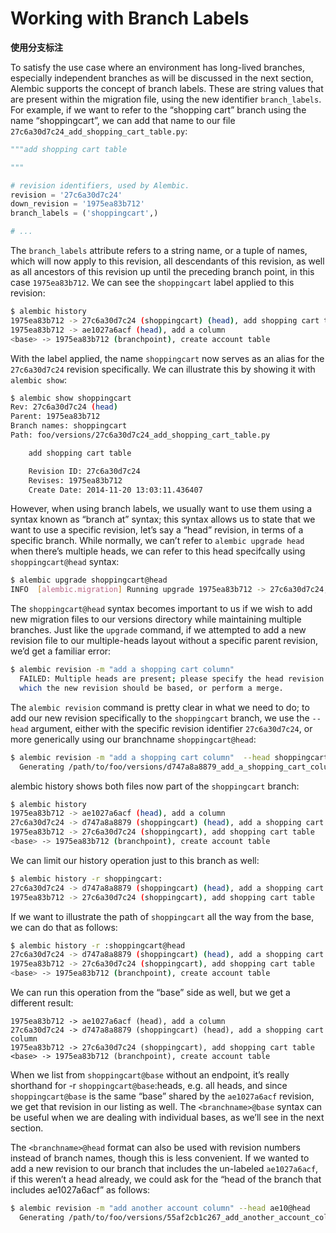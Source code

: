 # Working with Branch Labels

**使用分支标注**

To satisfy the use case where an environment has long-lived branches, especially independent branches as will be discussed in the next section, Alembic supports the concept of branch labels. These are string values that are present within the migration file, using the new identifier `branch_labels`. For example, if we want to refer to the “shopping cart” branch using the name “shoppingcart”, we can add that name to our file `27c6a30d7c24_add_shopping_cart_table.py`:

```python
"""add shopping cart table

"""

# revision identifiers, used by Alembic.
revision = '27c6a30d7c24'
down_revision = '1975ea83b712'
branch_labels = ('shoppingcart',)

# ...
```

The `branch_labels` attribute refers to a string name, or a tuple of names, which will now apply to this revision, all descendants of this revision, as well as all ancestors of this revision up until the preceding branch point, in this case `1975ea83b712`. We can see the `shoppingcart` label applied to this revision:

```bash
$ alembic history
1975ea83b712 -> 27c6a30d7c24 (shoppingcart) (head), add shopping cart table
1975ea83b712 -> ae1027a6acf (head), add a column
<base> -> 1975ea83b712 (branchpoint), create account table
```

With the label applied, the name `shoppingcart` now serves as an alias for the `27c6a30d7c24` revision specifically. We can illustrate this by showing it with `alembic show`:

```bash
$ alembic show shoppingcart
Rev: 27c6a30d7c24 (head)
Parent: 1975ea83b712
Branch names: shoppingcart
Path: foo/versions/27c6a30d7c24_add_shopping_cart_table.py

    add shopping cart table

    Revision ID: 27c6a30d7c24
    Revises: 1975ea83b712
    Create Date: 2014-11-20 13:03:11.436407
```

However, when using branch labels, we usually want to use them using a syntax known as “branch at” syntax; this syntax allows us to state that we want to use a specific revision, let’s say a “head” revision, in terms of a specific branch. While normally, we can’t refer to `alembic upgrade head` when there’s multiple heads, we can refer to this head specifcally using `shoppingcart@head` syntax:

```bash
$ alembic upgrade shoppingcart@head
INFO  [alembic.migration] Running upgrade 1975ea83b712 -> 27c6a30d7c24, add shopping cart table
```

The `shoppingcart@head` syntax becomes important to us if we wish to add new migration files to our versions directory while maintaining multiple branches. Just like the `upgrade` command, if we attempted to add a new revision file to our multiple-heads layout without a specific parent revision, we’d get a familiar error:

```bash
$ alembic revision -m "add a shopping cart column"
  FAILED: Multiple heads are present; please specify the head revision on
  which the new revision should be based, or perform a merge.
```

The `alembic revision` command is pretty clear in what we need to do; to add our new revision specifically to the `shoppingcart` branch, we use the `--head` argument, either with the specific revision identifier `27c6a30d7c24`, or more generically using our branchname `shoppingcart@head`:

```bash
$ alembic revision -m "add a shopping cart column"  --head shoppingcart@head
  Generating /path/to/foo/versions/d747a8a8879_add_a_shopping_cart_column.py ... done
```

alembic history shows both files now part of the `shoppingcart` branch:

```bash
$ alembic history
1975ea83b712 -> ae1027a6acf (head), add a column
27c6a30d7c24 -> d747a8a8879 (shoppingcart) (head), add a shopping cart column
1975ea83b712 -> 27c6a30d7c24 (shoppingcart), add shopping cart table
<base> -> 1975ea83b712 (branchpoint), create account table
```

We can limit our history operation just to this branch as well:

```bash
$ alembic history -r shoppingcart:
27c6a30d7c24 -> d747a8a8879 (shoppingcart) (head), add a shopping cart column
1975ea83b712 -> 27c6a30d7c24 (shoppingcart), add shopping cart table
```

If we want to illustrate the path of `shoppingcart` all the way from the base, we can do that as follows:

```bash
$ alembic history -r :shoppingcart@head
27c6a30d7c24 -> d747a8a8879 (shoppingcart) (head), add a shopping cart column
1975ea83b712 -> 27c6a30d7c24 (shoppingcart), add shopping cart table
<base> -> 1975ea83b712 (branchpoint), create account table
```

We can run this operation from the “base” side as well, but we get a different result:

```bash$ alembic history -r shoppingcart@base:
1975ea83b712 -> ae1027a6acf (head), add a column
27c6a30d7c24 -> d747a8a8879 (shoppingcart) (head), add a shopping cart column
1975ea83b712 -> 27c6a30d7c24 (shoppingcart), add shopping cart table
<base> -> 1975ea83b712 (branchpoint), create account table
```

When we list from `shoppingcart@base` without an endpoint, it’s really shorthand for -r `shoppingcart@base`:heads, e.g. all heads, and since `shoppingcart@base` is the same “base” shared by the `ae1027a6acf` revision, we get that revision in our listing as well. The `<branchname>@base` syntax can be useful when we are dealing with individual bases, as we’ll see in the next section.

The `<branchname>@head` format can also be used with revision numbers instead of branch names, though this is less convenient. If we wanted to add a new revision to our branch that includes the un-labeled `ae1027a6acf`, if this weren’t a head already, we could ask for the “head of the branch that includes ae1027a6acf” as follows:

```bash
$ alembic revision -m "add another account column" --head ae10@head
  Generating /path/to/foo/versions/55af2cb1c267_add_another_account_column.py ... done
```
